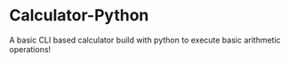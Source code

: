 # Calculator-Python
A basic CLI based calculator build with python to execute basic arithmetic operations!
